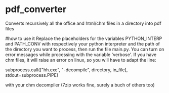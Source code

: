 # pdf_converter
Converts recursively all the office and html/chm files in a directory into pdf files

#how to use it 
Replace the placeholders for the variables PYTHON_INTERP and PATH_CONV with respectively your python interpreter and the path of the directory you want to process, then run the file main.py.
You can turn on error messages while processing with the variable 'verbose'.
If you have chm files, it will raise an error on linux, so you will have to adapt the line:

  subprocess.call(["hh.exe", "-decompile", directory, in_file], stdout=subprocess.PIPE) 

with your chm decompiler (7zip works fine, surely a buch of others too)
